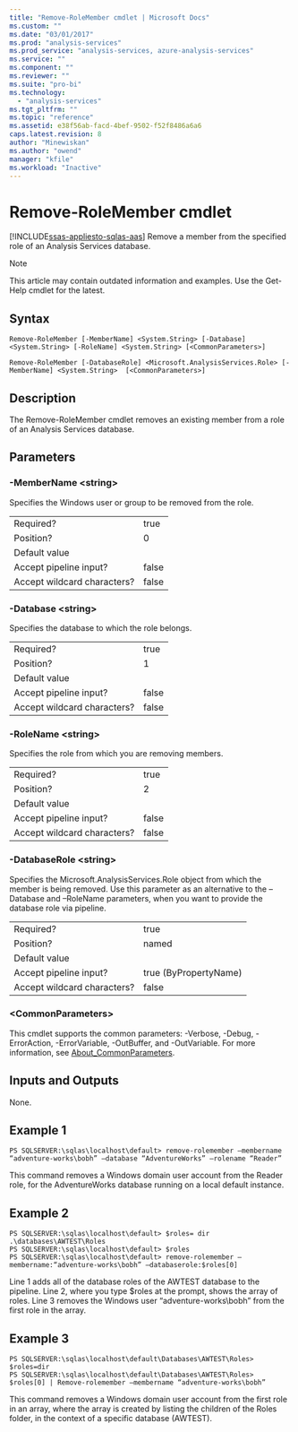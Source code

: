```yaml
---
title: "Remove-RoleMember cmdlet | Microsoft Docs"
ms.custom: ""
ms.date: "03/01/2017"
ms.prod: "analysis-services"
ms.prod_service: "analysis-services, azure-analysis-services"
ms.service: ""
ms.component: ""
ms.reviewer: ""
ms.suite: "pro-bi"
ms.technology: 
  - "analysis-services"
ms.tgt_pltfrm: ""
ms.topic: "reference"
ms.assetid: e38f56ab-facd-4bef-9502-f52f8486a6a6
caps.latest.revision: 8
author: "Minewiskan"
ms.author: "owend"
manager: "kfile"
ms.workload: "Inactive"
---
```

# Remove-RoleMember cmdlet
[!INCLUDE[ssas-appliesto-sqlas-aas](../../includes/ssas-appliesto-sqlas-aas.md)]
  Remove a member from the specified role of an Analysis Services database.  

>[!NOTE] 
>This article may contain outdated information and examples. Use the Get-Help cmdlet for the latest.
  
## Syntax  
 `Remove-RoleMember [-MemberName] <System.String> [-Database] <System.String> [-RoleName] <System.String> [<CommonParameters>]`  
  
 `Remove-RoleMember [-DatabaseRole] <Microsoft.AnalysisServices.Role> [-MemberName] <System.String>  [<CommonParameters>]`  
  
## Description  
 The Remove-RoleMember cmdlet removes an existing member from a role of an Analysis Services database.  
  
## Parameters  
  
### -MemberName \<string>  
 Specifies the Windows user or group to be removed from the role.  
  
|||  
|-|-|  
|Required?|true|  
|Position?|0|  
|Default value||  
|Accept pipeline input?|false|  
|Accept wildcard characters?|false|  
  
### -Database \<string>  
 Specifies the database to which the role belongs.  
  
|||  
|-|-|  
|Required?|true|  
|Position?|1|  
|Default value||  
|Accept pipeline input?|false|  
|Accept wildcard characters?|false|  
  
### -RoleName \<string>  
 Specifies the role from which you are removing members.  
  
|||  
|-|-|  
|Required?|true|  
|Position?|2|  
|Default value||  
|Accept pipeline input?|false|  
|Accept wildcard characters?|false|  
  
### -DatabaseRole \<string>  
 Specifies the Microsoft.AnalysisServices.Role object from which the member is being removed. Use this parameter as an alternative to the –Database and –RoleName parameters, when you want to provide the database role via pipeline.  
  
|||  
|-|-|  
|Required?|true|  
|Position?|named|  
|Default value||  
|Accept pipeline input?|true (ByPropertyName)|  
|Accept wildcard characters?|false|  
  
### \<CommonParameters>  
 This cmdlet supports the common parameters: -Verbose, -Debug, -ErrorAction, -ErrorVariable, -OutBuffer, and -OutVariable. For more information, see [About_CommonParameters](http://go.microsoft.com/fwlink/?linkID=227825).  
  
## Inputs and Outputs  
 None.  
  
## Example 1  
  
```  
PS SQLSERVER:\sqlas\localhost\default> remove-rolemember –membername “adventure-works\bobh” –database “AdventureWorks” –rolename “Reader”  
```  
  
 This command removes a Windows domain user account from the Reader role, for the AdventureWorks database running on a local default instance.  
  
## Example 2  
  
```  
PS SQLSERVER:\sqlas\localhost\default> $roles= dir .\databases\AWTEST\Roles  
PS SQLSERVER:\sqlas\localhost\default> $roles  
PS SQLSERVER:\sqlas\localhost\default> remove-rolemember –membername:“adventure-works\bobh” –databaserole:$roles[0]  
```  
  
 Line 1 adds all of the database roles of the AWTEST database to the pipeline. Line 2, where you type $roles at the prompt, shows the array of roles. Line 3 removes the Windows user “adventure-works\bobh” from the first role in the array.  
  
## Example 3  
  
```  
PS SQLSERVER:\sqlas\localhost\default\Databases\AWTEST\Roles> $roles=dir  
PS SQLSERVER:\sqlas\localhost\default\Databases\AWTEST\Roles> $roles[0] | Remove-rolemember –membername “adventure-works\bobh”  
```  
  
 This command removes a Windows domain user account from the first role in an array, where the array is created by listing the children of the Roles folder, in the context of a specific database (AWTEST).  
  

  
  
